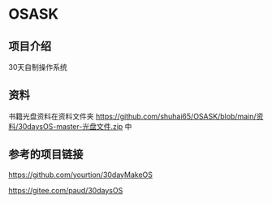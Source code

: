 # OSASK

## 项目介绍

30天自制操作系统

## 资料

书籍光盘资料在资料文件夹 https://github.com/shuhai65/OSASK/blob/main/资料/30daysOS-master-光盘文件.zip 中

## 参考的项目链接

https://github.com/yourtion/30dayMakeOS

https://gitee.com/paud/30daysOS

